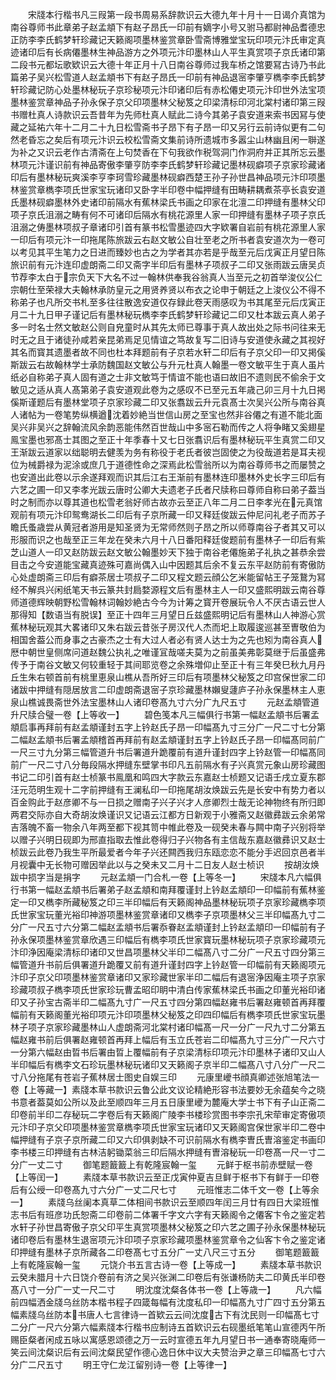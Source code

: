<!-- { "loadSidebar": true } -->
　　宋牋本行楷书凡三叚第一段书周易系辞款识云大德九年十月十一日谒介真馆为南谷尊师书此章弟子赵孟頫下有赵子昂氏一印前有嫡字小号又驸马都尉神品耆德忠正防李李氏鹤梦轩珍藏记天籁阁项墨林鉴赏章卧雪斋博雅堂宝玩印项元汴氏审定真迹诸印后有长病僊墨林生神品游方之外项元汴印墨林山人平生真赏项子京氏诸印第二段书元都坛歌欵识云大德十年正月十八日南谷尊师过我车桥之馆要冩古诗乃书此篇弟子吴兴松雪道人赵孟頫书下有赵子昂氏一印前有神品退宻李肇亨檇李李氏鹤梦轩珍藏记防心处墨林秘玩子京珍秘项元汴印诸印后有赤松僊史项元汴印世外法宝项墨林鉴赏章神品子孙永保子京父印项墨林父秘笈之印梁清标印河北棠村诸印第三叚书赠杜真人诗款识云吾昔年为先师杜真人赋此二诗今其弟子袁安道来索书因冩与使藏之延祐六年十二月二十九日松雪斋书子昂下有子昂一印又另行云前诗似更有二句然老昏忘之矣后有项元汴识云校松雪斋文集前诗所遗城市多嚣尘山林幽且闲一聨遂为补之又识云老作古清斋在上句焚香在下句我欲作税驾洞门作洞府并正其所忘云墨林项元汴谨识前有神品寄傲李肇亨防李李氏鹤梦轩珍藏记墨林砚癖项子京家珍藏诸印后有墨林秘玩爽溪李亨李珂雪珍藏墨林砚癖西楚王孙子孙世昌神品项元汴印项墨林鉴赏章檇李项氏世家宝玩诸印又卧字半印卷中幅押缝有田畴耕耦煮茶亭长袁安道氏墨林砚癖墨林外史诸印前隔水有蕉林梁氏书画之印家在北澶二印押缝有墨林父印项子京氏沮溺之畴有何不可诸印后隔水有桃花源里人家一印押缝有墨林子项子京氏沮溺之俦墨林项叔子章诸印引首有篆书松雪墨迹四大字欵署自岩前有桃花源里人家一印后有项元汴一印拖尾陈旅跋云右赵文敏公自壮至老之所书者袁安道次为一卷可以考见其平生笔力之日进而臻妙也古之为学者其亦若是乎哉至元后戊寅正月望日陈旅识前有元汴连印虚朗斋二印又斋字半印后有墨林子项叔子二印又张雨跋云唐吴贞节荐李太白于宗负天下大名不过一翰林供奉我谷翁真人当至元之初首举浚仪公仁宗朝仕至荣禄大夫翰林承防皇元之用贤养贤以布衣之论申于朝廷之上浚仪公不得不称弟子也凡所交书札至多往往散逸安道仅存録此卷天雨感叹为书其尾至元后戊寅正月二十九日甲子谨记后有墨林秘玩檇李李氏鹤梦轩珍藏记二印又杜本跋云真人弟子多一时名士然文敏赵公则自皃童时从其先太师已尊事于真人故出处之际书问往来无时无之且于诸徒孙咸若亲昆弟焉足见情谊之笃故复写二旧诗与安道使永藏之其视好其名而寳其遗墨者故不同也杜本拜题前有子京若水轩二印后有子京父印一印又掲傒斯跋云右故翰林学士承防魏国赵文敏公与升元杜真人翰墨一卷文敏平生于真人虽片纸必自称弟子真人固有道之士非文敏笃于情谊不能也语曰故旧不遗则民不偷余于文敏见之适从真人髙第弟子袁安道观此卷为之感叹不已至元五年歳己卯三月十九日掲傒斯谨题后有墨林堂项子京家珍藏二印又张翥跋云升元袁髙士次吴兴公所与南谷真人诸帖为一卷笔势纵横遒沈着妙絶当世信山房之至宝也然非谷僊之有道不能北面吴兴非吴兴之辞翰流风余韵恶能伟然百世哉山中多宻石勒而传之人将争睹又奚翅星鳯宝墨也邪髙士其图之至正十年季春十又七日张翥识后有墨林秘玩平生真赏二印又王渐跋云道家以绌聪明去健羡为务有称役于老氏者彼岂固使之为役哉道若是耳夫视位为械爵禄为泥涂或庶几于道德性命之深焉此松雪翁所以为南谷尊师书之而屡赞之也安道出此卷以示余遂拜观而识其后江右王渐前有墨林连印墨林外史长字三印后有六艺之圃一印又李孝光跋云唐时公卿大夫遗老子氏者尺牍称曰尊师自称曰弟子葢当时之制而亦以尊其道也松雪老翁好师古故亦云至正八年二月二日李孝光在元真馆观前有项元汴印鸳鸯湖长二印后有子京所藏一印又释廷俊跋云仲尼问礼老子而苏子瞻氏蚤歳尝从黄冠者游用是知圣贤为无常师然则子昂之所以师尊南谷子者其又可以形服而识之也哉至正三年龙在癸未六月十八日番阳释廷俊题前有墨林子一印后有紫芝山道人一印又赵防跋云赵文敏公翰墨妙天下独于南谷老僊施弟子礼执之甚恭余尝目击之今安道能宝藏真迹殊可嘉尚偶入山中因题其后余不复云东平赵防前有寄傲防心处虚朗斋三印后有癖茶居士项叔子二印又程文题云顔公乞米能留帖王子笼鵞为冩经不解呉兴闲纸笔天书云篆共封扃婺源程文后有墨林主人一印又盛熙明跋云南谷尊师道德辉映朝野松雪翰林词翰妙絶古今今为计筹之寳开卷展玩令人不厌古语云世人那得知【数语当有脱误】至正十四年三月望日丘兹盛熙明记后有墨林山人神游心赏蕉林秘玩观其大畧诸印又朱右跋云昔张子房汉代人杰而圯上取履逡巡甚至曺敬伯为相国舍葢公而身事之古豪杰之士有大过人者必有贤人达士为之先也矧为南谷真人厯中朝世皇侧席问道赵魏公执礼之唯谨冝哉嗟夫莫为之前虽美弗彰莫继于后虽盛弗传予于南谷文敏又何较重轻于其间耶览卷之余殊増仰止至正十有三年癸巳秋九月丹丘生朱右顿首前有桃里恵泉山樵从吾所好三印后有项墨林父秘笈之印宫保世家二印诸跋中押缝有隠居放言二印虚朗斋退宻子京珍藏墨林嬾叟蘧庐子孙永保墨林主人恵泉山樵诚畏斋世外法宝墨林山人诸印卷髙九寸六分广九尺五寸
　　元赵孟頫管道升尺牍合璧一卷【上等收一】
　　碧色笺本凡三幅俱行书第一幅赵孟頫书后署孟頫启事再拜前有赵孟頫谨封五字上钤赵氏子昂一印幅髙九寸三分广一尺二寸七分第二幅赵孟頫书后署孟頫稽首再拜前有赵孟頫谨封五字上钤赵氏子昂一印幅髙同前广一尺三寸九分第三幅管道升书后署道升跪覆前有道升谨封四字上钤赵管一印幅髙同前广一尺二寸八分毎段隔水押缝东壁掌书印凡五前隔水有子兴真赏元象山房珍藏图书记二印引首有赵士桢篆书鳯凰和鸣四大字款云东嘉赵士桢题又记语壬戌立夏东郡汪元范明生观十二字前押缝有王澜私印一印拖尾胡汝焕跋云先是长安中有势力者以百金购此于赵彦卿不与一日损之赠南子兴子兴才人彦卿烈士哉无论神物终有所归即两君交际亦自大奇胡汝焕谨识又记语云江都方日新观于小雅斋又赵徽彞跋云余弟常吉落魄不畜一物余八年两至都下视其笥中帷此卷及一砚癸未春与闗中南子兴别将举以赠子兴明日砚即为邢直指取去惟此卷得归子兴物各有主信哉东嘉赵徽彞识又赵士桢跋云此卷乃我生平所最爱者今年子兴还闗西我归东瓯恋恋不能分手迟回京邑者半月视囊中无长物可赠因举此以与之癸未又二月十二日友人赵士桢识
　　按胡汝焕跋中损字当是捐字
　　元赵孟頫一门合札一卷【上等冬一】
　　宋牋本凡六幅俱行书第一幅赵孟頫书后署弟子赵孟頫和南拜覆谨封上钤赵孟頫印一印幅前有蕉林鉴定一印又檇李所藏秘笈之印三半印幅后有天籁阁神品墨林秘玩项子京家珍藏檇李项氏世家宝玩董光裕印神游项墨林鉴赏章诸印又檇李子京项墨林父三半印幅髙九寸二分广一尺五寸六分第二幅赵孟頫书后署忝眷赵孟頫谨封上钤赵孟頫印一印幅前有子孙永保项墨林鉴赏章欣遇三印幅后有檇李项氏世家寳玩墨林秘玩项子京家珍藏项元汴印浄因庵梁清标印诸印又世昌项墨林父半印二幅髙八寸二分广一尺五寸四分第三幅管道升书前后俱署道升跪覆又前有道升谨封四字上钤赵管一印幅前有天籁阁项元汴印子京父印项墨林鉴赏章诸印又家珍藏世家半印二幅后有退宻浄因庵主项子京家珍藏项叔子檇李项氏世家珍玩曹孟昭印眀中清白传家蕉林梁氏书画之印董光裕印诸印又子孙宝古斋半印二幅髙九寸广一尺五寸四分第四幅赵雍书后署赵雍顿首再拜覆幅前有天籁阁董光裕印项元汴印项墨林父秘笈之印四印幅后有檇李项氏世家宝玩墨林子项子京家珍藏墨林山人虚朗斋河北棠村诸印幅髙一尺一分广一尺九寸二分第五幅赵雍书前后俱署赵雍顿首再拜上幅后有玉立氏苍岩二印幅髙九寸三分广一尺六寸一分第六幅赵由晢书后署由晢上覆幅前有子京梁清标印项元汴印墨林子诸印又山人半印幅后有檇李文石珍玩墨林秘玩诸印又天籁阁子京半印二幅髙八寸八分广一尺二寸八分拖尾有苍岩子蕉林居士图史自娱三印
　　元康里巙书顔真卿述张旭笔法一卷【上等藏一】素牋本草书款识云鲁公此文议论精絶形容书法要妙无余蕴矣今之晓书意者葢莫如公所以及此至顺四年三月五日康里巙为麓庵大学士书下有子山正斋二印卷前半印二存秘玩二字卷后有天籁阁广陵李书楼珍赏图书李宗孔宋荦审定寄傲项元汴印子京父印项墨林鉴赏章檇李项氏世家宝玩诸印又天籁阁宫保世家半印二卷中幅押缝有子京子京所藏二印又六印俱剥缺不可识前隔水有檇李曺氏曺溶鉴定书画印李书楼三印押缝有古林洁躬锄菜翁三印后隔水押缝有曺溶秘玩一印卷髙一尺一寸二分广一丈二寸
　　御笔题籖籖上有乾隆宸翰一玺
　　元鲜于枢书前赤壁赋一卷【上等闰一】
　　素牋本草书款识云至正戊寅仲夏吉旦鲜于枢书下有鲜于一印卷后有公绶一印卷髙九寸六分广一丈二尺七寸
　　元班惟志二体千文一卷【上等余一】
　　素牋乌丝阑本真草二体相间书款识云至顺四年闰三月廿有四日大梁班惟志书后有班彦功氏恕斋二印卷前二体署千字文六字有天籁阁令之僊客卞令之鉴定若水轩子孙世昌寄傲子京父印平生真赏项墨林父秘笈之印六艺之圃子孙永保墨林秘玩诸印卷后有墨林生退宻项元汴印项子京家珍藏项墨林鉴赏章令之仙客卞令之鉴定诸印押缝有墨林子京所藏各二印卷髙七寸五分广一丈八尺三寸五分
　　御笔题籖籖上有乾隆宸翰一玺
　　元饶介书五言古诗一卷【上等成一】
　　素牋本草书款识云癸未腊月十六日饶介卷前有济之吴兴张渊二印卷后有张谦杨防夫二印黄氏半印卷髙八寸一分广一丈一尺二寸
　　明沈度沈粲各体书一卷【上等歳一】
　　凡六幅前四幅洒金牋乌丝防本楷书程子四箴每幅有沈度私印一印幅髙九寸广四寸五分第五幅素牋乌丝防本书唐人七言律诗一首欵云云间沈度古下有沈民则一印幅髙七寸二分广一尺六分第六幅素牋本行楷书应制诗五首欵识云右砚墨纸笔笔山宣德丙午所赐臣粲者闲成五咏以寓感恩颂德之万一云时宣德五年九月望日书一通奉寄晓庵师一笑云间沈粲识后有云间沈粲民望作德心逸日休中议大夫赞治尹之章三印幅髙七寸六分广二尺五寸
　　明王守仁龙江留别诗一卷【上等律一】
